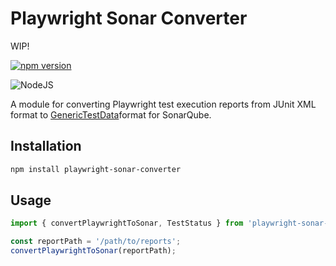 # Playwright Sonar Converter

WIP!

[![npm version](https://badge.fury.io/js/playwright-sonar-converter.svg)](https://badge.fury.io/js/playwright-sonar-converter)

![NodeJS](https://img.shields.io/badge/node.js-6DA55F?style=for-the-badge&logo=node.js&logoColor=white)

A module for converting Playwright test execution reports from JUnit XML format to [GenericTestData](https://docs.sonarsource.com/sonarqube/9.8/analyzing-source-code/test-coverage/generic-test-data/#generic-test-execution)format for SonarQube.

## Installation

```bash
npm install playwright-sonar-converter
```

## Usage

```typescript
import { convertPlaywrightToSonar, TestStatus } from 'playwright-sonar-converter';

const reportPath = '/path/to/reports';
convertPlaywrightToSonar(reportPath);
```

